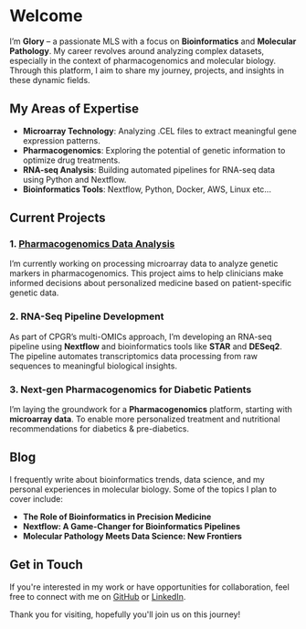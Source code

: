 # Welcome

I’m **Glory** – a passionate MLS with a focus on **Bioinformatics** and **Molecular Pathology**. My career revolves around analyzing complex datasets, especially in the context of pharmacogenomics and molecular biology. Through this platform, I aim to share my journey, projects, and insights in these dynamic fields.



## My Areas of Expertise

- **Microarray Technology**: Analyzing .CEL files to extract meaningful gene expression patterns.
- **Pharmacogenomics**: Exploring the potential of genetic information to optimize drug treatments.
- **RNA-seq Analysis**: Building automated pipelines for RNA-seq data using Python and Nextflow.
- **Bioinformatics Tools**: Nextflow, Python, Docker, AWS, Linux etc... 

## Current Projects

### 1. [Pharmacogenomics Data Analysis](docs/projects/pharmacogenomics.md)
I’m currently working on processing microarray data to analyze genetic markers in pharmacogenomics. This project aims to help clinicians make informed decisions about personalized medicine based on patient-specific genetic data.

### 2. RNA-Seq Pipeline Development
As part of CPGR’s multi-OMICs approach, I’m developing an RNA-seq pipeline using **Nextflow** and bioinformatics tools like **STAR** and **DESeq2**. The pipeline automates transcriptomics data processing from raw sequences to meaningful biological insights.

### 3. Next-gen Pharmacogenomics for Diabetic Patients
I’m laying the groundwork for a **Pharmacogenomics** platform, starting with **microarray data**. To enable more personalized treatment and nutritional recommendations for diabetics & pre-diabetics.

## Blog

I frequently write about bioinformatics trends, data science, and my personal experiences in molecular biology. Some of the topics I plan to cover include:

- **The Role of Bioinformatics in Precision Medicine**
- **Nextflow: A Game-Changer for Bioinformatics Pipelines**
- **Molecular Pathology Meets Data Science: New Frontiers**

## Get in Touch

If you're interested in my work or have opportunities for collaboration, feel free to connect with me on [GitHub](https://github.com/Glo-Bimoko) or [LinkedIn](https://www.linkedin.com/in/glory-bimoko-2621311b3/).

Thank you for visiting, hopefully you'll join us on this journey!
